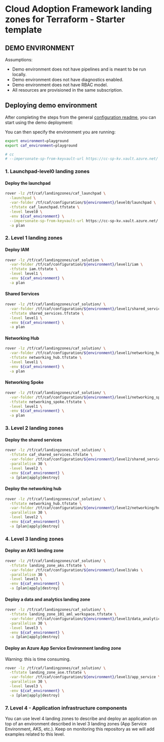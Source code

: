 # Cloud Adoption Framework landing zones for Terraform - Starter template

## DEMO ENVIRONMENT

Assumptions:

- Demo environment does not have pipelines and is meant to be run locally.
- Demo environment does not have diagnostics enabled.
- Demo environment does not have RBAC model.
- All resources are provisioned in the same subscription.

## Deploying demo environment

After completing the steps from the general [configuration readme](../README.md), you can start using the demo deployment:

You can then specify the environment you are running:

```bash
export environment=playground
export caf_environment=playground

# cc
# --impersonate-sp-from-keyvault-url https://cc-sp-kv.vault.azure.net/ \
```

### 1. Launchpad-level0 landing zones

#### Deploy the launchpad

```bash
rover -lz /tf/caf/landingzones/caf_launchpad \
  -launchpad \
  -var-folder /tf/caf/configuration/${environment}/level0/launchpad \
  -tfstate caf_launchpad.tfstate \
  -level level0 \
  -env ${caf_environment} \
  --impersonate-sp-from-keyvault-url https://cc-sp-kv.vault.azure.net/ \
  -a plan
```

### 2. Level 1 landing zones

#### Deploy IAM

```bash
rover -lz /tf/caf/landingzones/caf_solution \
  -var-folder /tf/caf/configuration/${environment}/level1/iam \
  -tfstate iam.tfstate \
  -level level1 \
  -env ${caf_environment} \
  -a plan
```

#### Shared Services

```bash
rover -lz /tf/caf/landingzones/caf_solution/ \
  -var-folder /tf/caf/configuration/${environment}/level1/shared_services \
  -tfstate shared_services.tfstate \
  -level level1 \
  -env ${caf_environment} \
  -a plan
```

#### Networking Hub

```bash
rover -lz /tf/caf/landingzones/caf_solution/ \
  -var-folder /tf/caf/configuration/${environment}/level1/networking_hub \
  -tfstate networking_hub.tfstate \
  -level level1 \
  -env ${caf_environment} \
  -a plan
```

#### Networking Spoke

```bash
rover -lz /tf/caf/landingzones/caf_solution/ \
  -var-folder /tf/caf/configuration/${environment}/level1/networking_spoke \
  -tfstate networking_spoke.tfstate \
  -level level1 \
  -env ${caf_environment} \
  -a plan
```

### 3. Level 2 landing zones

#### Deploy the shared services

```bash
rover -lz /tf/caf/landingzones/caf_solution/ \
  -tfstate caf_shared_services.tfstate \
  -var-folder /tf/caf/configuration/${environment}/level2/shared_services \
  -parallelism 30 \
  -level level2 \
  -env ${caf_environment} \
  -a [plan|apply|destroy]
```

#### Deploy the networking hub

```bash
rover -lz /tf/caf/landingzones/caf_solution/ \
  -tfstate networking_hub.tfstate \
  -var-folder /tf/caf/configuration/${environment}/level2/networking/hub \
  -parallelism 30 \
  -level level2 \
  -env ${caf_environment} \
  -a [plan|apply|destroy]
```

### 4. Level 3 landing zones

#### Deploy an AKS landing zone

```bash
rover -lz /tf/caf/landingzones/caf_solution/ \
  -tfstate landing_zone_aks.tfstate \
  -var-folder /tf/caf/configuration/${environment}/level3/aks \
  -parallelism 30 \
  -level level3 \
  -env ${caf_environment} \
  -a [plan|apply|destroy]
```

#### Deploy a data and analytics landing zone

```bash
rover -lz /tf/caf/landingzones/caf_solution/ \
  -tfstate landing_zone_101_aml_workspace.tfstate \
  -var-folder /tf/caf/configuration/${environment}/level3/data_analytics/101-aml-workspace \
  -parallelism 30 \
  -level level3 \
  -env ${caf_environment} \
  -a [plan|apply|destroy]
```

#### Deploy an Azure App Service Environment landing zone

Warning: this is time consuming.

```bash
rover -lz /tf/caf/landingzones/caf_solution/ \
  -tfstate landing_zone_ase.tfstate \
  -var-folder /tf/caf/configuration/${environment}/level3/app_service \
  -parallelism 30 \
  -level level3 \
  -env ${caf_environment} \
  -a [plan|apply|destroy]
```

### 7. Level 4 - Application infrastructure components

You can use level 4 landing zones to describe and deploy an application on top of an environment described in level 3 landing zones (App Service Environment, AKS, etc.).
Keep on monitoring this repository as we will add examples related to this level.
